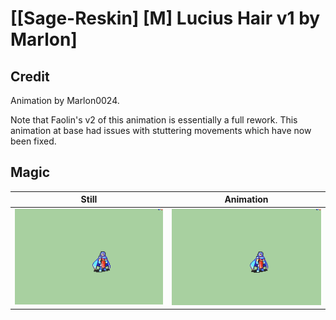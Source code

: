 # [\[Sage-Reskin\] \[M\] Lucius Hair v1 by Marlon]

## Credit

Animation by Marlon0024.

Note that Faolin's v2 of this animation is essentially a full rework. This animation at base had issues with stuttering movements which have now been fixed.
	
## Magic

| Still | Animation |
| :---: | :-------: |
| ![Magic still](./Magic_000.png) | ![Magic animation](./Magic.gif) |
